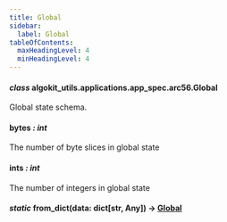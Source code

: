 ```yaml
---
title: Global
sidebar:
  label: Global
tableOfContents:
  maxHeadingLevel: 4
  minHeadingLevel: 4
---
```


#### _class_ algokit_utils.applications.app_spec.arc56.Global

Global state schema.

#### bytes _: int_

The number of byte slices in global state

#### ints _: int_

The number of integers in global state

#### _static_ from_dict(data: dict[str, Any]) → [Global](#algokit_utils.applications.app_spec.arc56.Global)
